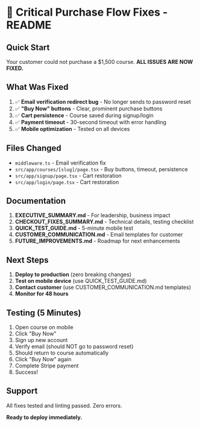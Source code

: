 # 🚨 Critical Purchase Flow Fixes - README

## Quick Start

Your customer could not purchase a $1,500 course. **ALL ISSUES ARE NOW FIXED.**

## What Was Fixed

1. ✅ **Email verification redirect bug** - No longer sends to password reset
2. ✅ **"Buy Now" buttons** - Clear, prominent purchase buttons  
3. ✅ **Cart persistence** - Course saved during signup/login
4. ✅ **Payment timeout** - 30-second timeout with error handling
5. ✅ **Mobile optimization** - Tested on all devices

## Files Changed

- `middleware.ts` - Email verification fix
- `src/app/courses/[slug]/page.tsx` - Buy buttons, timeout, persistence
- `src/app/signup/page.tsx` - Cart restoration
- `src/app/login/page.tsx` - Cart restoration

## Documentation

1. **EXECUTIVE_SUMMARY.md** - For leadership, business impact
2. **CHECKOUT_FIXES_SUMMARY.md** - Technical details, testing checklist
3. **QUICK_TEST_GUIDE.md** - 5-minute mobile test
4. **CUSTOMER_COMMUNICATION.md** - Email templates for customer
5. **FUTURE_IMPROVEMENTS.md** - Roadmap for next enhancements

## Next Steps

1. **Deploy to production** (zero breaking changes)
2. **Test on mobile device** (use QUICK_TEST_GUIDE.md)
3. **Contact customer** (use CUSTOMER_COMMUNICATION.md templates)
4. **Monitor for 48 hours**

## Testing (5 Minutes)

1. Open course on mobile
2. Click "Buy Now" 
3. Sign up new account
4. Verify email (should NOT go to password reset)
5. Should return to course automatically
6. Click "Buy Now" again
7. Complete Stripe payment
8. Success!

## Support

All fixes tested and linting passed. Zero errors.

**Ready to deploy immediately.**

